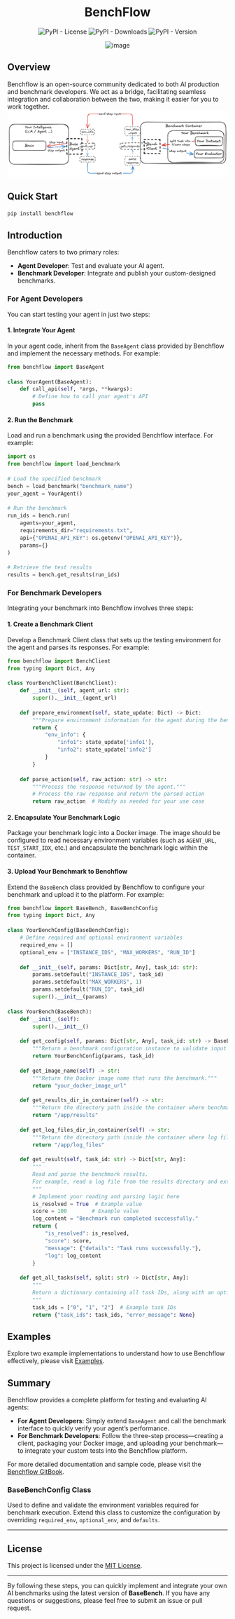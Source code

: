 <div align="center">

# BenchFlow

![PyPI - License](https://img.shields.io/pypi/l/benchflow?style=plastic)
![PyPI - Downloads](https://img.shields.io/pypi/dm/benchflow?style=plastic)
![PyPI - Version](https://img.shields.io/pypi/v/benchflow?style=plastic)

<!-- One linear -->


![image](https://github.com/user-attachments/assets/6f0a0bb8-1bae-4628-9757-6051e452c01b)

</div>

## Overview

Benchflow is an open-source community dedicated to both AI production and benchmark developers. We act as a bridge, facilitating seamless integration and collaboration between the two, making it easier for you to work together.
![image](docs/images/benchflow.png)

## Quick Start

```bash
pip install benchflow
```

## Introduction

Benchflow caters to two primary roles:

- **Agent Developer**: Test and evaluate your AI agent.
- **Benchmark Developer**: Integrate and publish your custom-designed benchmarks.

### For Agent Developers

You can start testing your agent in just two steps:

#### 1. Integrate Your Agent

In your agent code, inherit from the `BaseAgent` class provided by Benchflow and implement the necessary methods. For example:

```python
from benchflow import BaseAgent

class YourAgent(BaseAgent):
    def call_api(self, *args, **kwargs):
        # Define how to call your agent's API
        pass
```

#### 2. Run the Benchmark

Load and run a benchmark using the provided Benchflow interface. For example:

```python
import os
from benchflow import load_benchmark

# Load the specified benchmark
bench = load_benchmark("benchmark_name")
your_agent = YourAgent()

# Run the benchmark
run_ids = bench.run(
    agents=your_agent,
    requirements_dir="requirements.txt",
    api={"OPENAI_API_KEY": os.getenv("OPENAI_API_KEY")},
    params={}
)

# Retrieve the test results
results = bench.get_results(run_ids)
```

### For Benchmark Developers

Integrating your benchmark into Benchflow involves three steps:

#### 1. Create a Benchmark Client

Develop a Benchmark Client class that sets up the testing environment for the agent and parses its responses. For example:

```python
from benchflow import BenchClient
from typing import Dict, Any

class YourBenchClient(BenchClient):
    def __init__(self, agent_url: str):
        super().__init__(agent_url)

    def prepare_environment(self, state_update: Dict) -> Dict:
        """Prepare environment information for the agent during the benchmark."""
        return {
            "env_info": {
                "info1": state_update['info1'],
                "info2": state_update['info2']
            }
        }

    def parse_action(self, raw_action: str) -> str:
        """Process the response returned by the agent."""
        # Process the raw response and return the parsed action
        return raw_action  # Modify as needed for your use case
```

#### 2. Encapsulate Your Benchmark Logic

Package your benchmark logic into a Docker image. The image should be configured to read necessary environment variables (such as `AGENT_URL`, `TEST_START_IDX`, etc.) and encapsulate the benchmark logic within the container.

#### 3. Upload Your Benchmark to Benchflow

Extend the `BaseBench` class provided by Benchflow to configure your benchmark and upload it to the platform. For example:

```python
from benchflow import BaseBench, BaseBenchConfig
from typing import Dict, Any

class YourBenchConfig(BaseBenchConfig):
    # Define required and optional environment variables
    required_env = []
    optional_env = ["INSTANCE_IDS", "MAX_WORKERS", "RUN_ID"]

    def __init__(self, params: Dict[str, Any], task_id: str):
        params.setdefault("INSTANCE_IDS", task_id)
        params.setdefault("MAX_WORKERS", 1)
        params.setdefault("RUN_ID", task_id)
        super().__init__(params)

class YourBench(BaseBench):
    def __init__(self):
        super().__init__()

    def get_config(self, params: Dict[str, Any], task_id: str) -> BaseBenchConfig:
        """Return a benchmark configuration instance to validate input parameters."""
        return YourBenchConfig(params, task_id)

    def get_image_name(self) -> str:
        """Return the Docker image name that runs the benchmark."""
        return "your_docker_image_url"

    def get_results_dir_in_container(self) -> str:
        """Return the directory path inside the container where benchmark results are stored."""
        return "/app/results"

    def get_log_files_dir_in_container(self) -> str:
        """Return the directory path inside the container where log files are stored."""
        return "/app/log_files"

    def get_result(self, task_id: str) -> Dict[str, Any]:
        """
        Read and parse the benchmark results.
        For example, read a log file from the results directory and extract the average score and pass status.
        """
        # Implement your reading and parsing logic here
        is_resolved = True  # Example value
        score = 100        # Example value
        log_content = "Benchmark run completed successfully."
        return {
            "is_resolved": is_resolved,
            "score": score,
            "message": {"details": "Task runs successfully."},
            "log": log_content
        }

    def get_all_tasks(self, split: str) -> Dict[str, Any]:
        """
        Return a dictionary containing all task IDs, along with an optional error message.
        """
        task_ids = ["0", "1", "2"]  # Example task IDs
        return {"task_ids": task_ids, "error_message": None}
```

## Examples

Explore two example implementations to understand how to use Benchflow effectively, please visit [Examples](https://benchflow.gitbook.io/benchflow/getting-started/examples).
## Summary

Benchflow provides a complete platform for testing and evaluating AI agents:  
- **For Agent Developers**: Simply extend `BaseAgent` and call the benchmark interface to quickly verify your agent’s performance.  
- **For Benchmark Developers**: Follow the three-step process—creating a client, packaging your Docker image, and uploading your benchmark—to integrate your custom tests into the Benchflow platform.

For more detailed documentation and sample code, please visit the [Benchflow GitBook](https://benchflow.gitbook.io/benchflow).

### BaseBenchConfig Class

Used to define and validate the environment variables required for benchmark execution. Extend this class to customize the configuration by overriding `required_env`, `optional_env`, and `defaults`.

---

## License

This project is licensed under the [MIT License](LICENSE).

---

By following these steps, you can quickly implement and integrate your own AI benchmarks using the latest version of **BaseBench**. If you have any questions or suggestions, please feel free to submit an issue or pull request.
